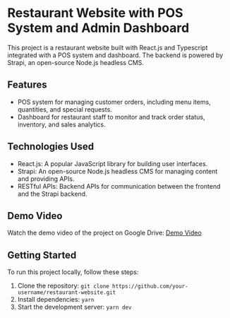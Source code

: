 # Restaurant Website with POS System and Admin Dashboard

This project is a restaurant website built with React.js and Typescript integrated with a POS system and dashboard. The backend is powered by Strapi, an open-source Node.js headless CMS.

## Features

- POS system for managing customer orders, including menu items, quantities, and special requests.
- Dashboard for restaurant staff to monitor and track order status, inventory, and sales analytics.

## Technologies Used

- React.js: A popular JavaScript library for building user interfaces.
- Strapi: An open-source Node.js headless CMS for managing content and providing APIs.
- RESTful APIs: Backend APIs for communication between the frontend and the Strapi backend.

## Demo Video

Watch the demo video of the project on Google Drive: [Demo Video](https://drive.google.com/file/d/1T6hkC2HE1gj942vQMGqgBEx6NOvTDk5i/view?usp=sharing)

## Getting Started

To run this project locally, follow these steps:

1. Clone the repository: `git clone https://github.com/your-username/restaurant-website.git`
2. Install dependencies: `yarn`
3. Start the development server: `yarn dev`
